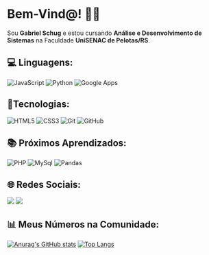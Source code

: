 # Bem-Vind@! 👋🙂

<p> Sou <b>Gabriel Schug</b> e estou cursando <b>Análise e Desenvolvimento de Sistemas</b> na Faculdade <b>UniSENAC de Pelotas/RS</b>.


## 💻 Linguagens:

![JavaScript](https://img.shields.io/badge/JavaScript-F7DF1E.svg?style=for-the-badge&logo=JavaScript&logoColor=black)
![Python](https://img.shields.io/badge/python-3670A0?style=for-the-badge&logo=python&logoColor=ffdd54)
![Google Apps](https://img.shields.io/badge/Google%20Apps%20Script-4285F4.svg?style=for-the-badge&logo=Google-Apps-Script&logoColor=white)

## 🤖Tecnologias:

![HTML5](https://img.shields.io/badge/HTML5-E34F26.svg?style=for-the-badge&logo=HTML5&logoColor=white)
![CSS3](https://img.shields.io/badge/css3-%231572B6.svg?style=for-the-badge&logo=css3&logoColor=white)
![Git](https://img.shields.io/badge/git-%23F05033.svg?style=for-the-badge&logo=git&logoColor=white)
![GitHub](https://img.shields.io/badge/github-%23121011.svg?style=for-the-badge&logo=github&logoColor=white)

## 📚 Próximos Aprendizados:


![PHP](https://img.shields.io/badge/PHP-777BB4.svg?style=for-the-badge&logo=PHP&logoColor=white)
![MySql](https://img.shields.io/badge/MySQL-4479A1.svg?style=for-the-badge&logo=MySQL&logoColor=white)
![Pandas](https://img.shields.io/badge/pandas-150458.svg?style=for-the-badge&logo=pandas&logoColor=white)


## 🌐 Redes Sociais:

<a target="_blank" href="https://wa.me/5553984135355?text=Oi%20Gabriel%2C%20tudo%20bem%3F" rel="nofollow"><img src="https://img.shields.io/badge/WhatsApp-25D366.svg?style=for-the-badge&logo=WhatsApp&logoColor=white" style="max-width: 100%;"></a>
<a target="_blank" href="https://www.linkedin.com/in/gabrielschug/" rel="nofollow"><img src="https://camo.githubusercontent.com/7fee771b415a6f144501304c2c4074aa62a0dd96ddc0f8c0aafd95ac0af584c1/68747470733a2f2f696d672e736869656c64732e696f2f62616467652f2d4c696e6b6564496e2d2532333030373742353f7374796c653d666f722d7468652d6261646765266c6f676f3d6c696e6b6564696e266c6f676f436f6c6f723d7768697465" data-canonical-src="https://img.shields.io/badge/-LinkedIn-%230077B5?style=for-the-badge&amp;logo=linkedin&amp;logoColor=white" style="max-width: 100%;"></a>


## 📊 Meus Números na Comunidade:

[![Anurag's GitHub stats](https://github-readme-stats.vercel.app/api?username=gabrielschug&show_icons=true)](https://github.com/anuraghazra/github-readme-stats)
[![Top Langs](https://github-readme-stats.vercel.app/api/top-langs/?username=gabrielschug&layout=donut)](https://github.com/anuraghazra/github-readme-stats)
